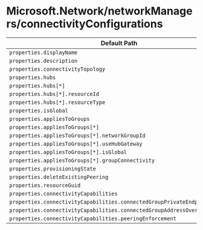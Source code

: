 # Microsoft.Network/networkManagers/connectivityConfigurations

| Default Path | Alias |
|---|---|
| `properties.displayName` | `Microsoft.Network/networkManagers/connectivityConfigurations/displayName` |
| `properties.description` | `Microsoft.Network/networkManagers/connectivityConfigurations/description` |
| `properties.connectivityTopology` | `Microsoft.Network/networkManagers/connectivityConfigurations/connectivityTopology` |
| `properties.hubs` | `Microsoft.Network/networkManagers/connectivityConfigurations/hubs` |
| `properties.hubs[*]` | `Microsoft.Network/networkManagers/connectivityConfigurations/hubs[*]` |
| `properties.hubs[*].resourceId` | `Microsoft.Network/networkManagers/connectivityConfigurations/hubs[*].resourceId` |
| `properties.hubs[*].resourceType` | `Microsoft.Network/networkManagers/connectivityConfigurations/hubs[*].resourceType` |
| `properties.isGlobal` | `Microsoft.Network/networkManagers/connectivityConfigurations/isGlobal` |
| `properties.appliesToGroups` | `Microsoft.Network/networkManagers/connectivityConfigurations/appliesToGroups` |
| `properties.appliesToGroups[*]` | `Microsoft.Network/networkManagers/connectivityConfigurations/appliesToGroups[*]` |
| `properties.appliesToGroups[*].networkGroupId` | `Microsoft.Network/networkManagers/connectivityConfigurations/appliesToGroups[*].networkGroupId` |
| `properties.appliesToGroups[*].useHubGateway` | `Microsoft.Network/networkManagers/connectivityConfigurations/appliesToGroups[*].useHubGateway` |
| `properties.appliesToGroups[*].isGlobal` | `Microsoft.Network/networkManagers/connectivityConfigurations/appliesToGroups[*].isGlobal` |
| `properties.appliesToGroups[*].groupConnectivity` | `Microsoft.Network/networkManagers/connectivityConfigurations/appliesToGroups[*].groupConnectivity` |
| `properties.provisioningState` | `Microsoft.Network/networkManagers/connectivityConfigurations/provisioningState` |
| `properties.deleteExistingPeering` | `Microsoft.Network/networkManagers/connectivityConfigurations/deleteExistingPeering` |
| `properties.resourceGuid` | `Microsoft.Network/networkManagers/connectivityConfigurations/resourceGuid` |
| `properties.connectivityCapabilities` | `Microsoft.Network/networkManagers/connectivityConfigurations/connectivityCapabilities` |
| `properties.connectivityCapabilities.connectedGroupPrivateEndpointsScale` | `Microsoft.Network/networkManagers/connectivityConfigurations/connectivityCapabilities.connectedGroupPrivateEndpointsScale` |
| `properties.connectivityCapabilities.connectedGroupAddressOverlap` | `Microsoft.Network/networkManagers/connectivityConfigurations/connectivityCapabilities.connectedGroupAddressOverlap` |
| `properties.connectivityCapabilities.peeringEnforcement` | `Microsoft.Network/networkManagers/connectivityConfigurations/connectivityCapabilities.peeringEnforcement` |

